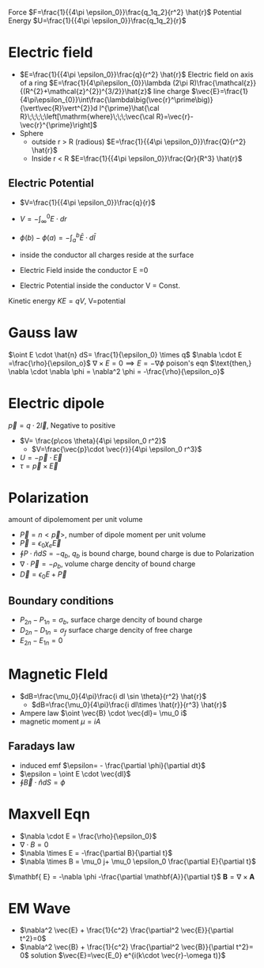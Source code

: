 Force $F=\frac{1}{{4\pi \epsilon_0}}\frac{q_1q_2}{r^2} \hat{r}$
Potential Energy $U=\frac{1}{{4\pi \epsilon_0}}\frac{q_1q_2}{r}$
# Electric field 
- $E=\frac{1}{{4\pi \epsilon_0}}\frac{q}{r^2} \hat{r}$
Electric field on axis of a ring 
$E=\frac{1}{4\pi\epsilon_{0}}\lambda (2\pi R)\frac{\mathcal{z}}{(R^{2}+\mathcal{z}^{2})^{3/2}}\hat{z}$
line charge $\vec{E}=\frac{1}{4\pi\epsilon_{0}}\int\frac{\lambda\big(\vec{r}^\prime\big)}{\vert\vec{R}\vert^{2}}d l^{\prime}\hat{\cal R}\;\;\;\;\left[\mathrm{where}\;\;\;\vec{\cal R}=\vec{r}-\vec{r}^{\prime}\right]$
- Sphere 
	- outside r > R (radious)
		 $E=\frac{1}{{4\pi \epsilon_0}}\frac{Q}{r^2} \hat{r}$
	- Inside r < R
		$E=\frac{1}{{4\pi \epsilon_0}}\frac{Qr}{R^3} \hat{r}$
## Electric Potential  

- $V=\frac{1}{{4\pi \epsilon_0}}\frac{q}{r}$
- $V= - \int_{ \infty}^{0} E\cdot dr$
- $\phi(b)-\phi(a)=-\int_{a}^{b}\bar{E}\cdot d\bar{l}$

- inside the conductor all charges reside at the surface 
- Electric Field inside the conductor E =0
- Electric Potential inside the conductor V = Const.

Kinetic energy $KE=qV$, V=potential
# Gauss law
$\oint E \cdot \hat{n} dS= \frac{1}{\epsilon_0} \times q$
$\nabla \cdot E =\frac{\rho}{\epsilon_o}$
$\nabla \times E = 0 \implies E=-\nabla \phi$
poison's eqn
$\text{then,} \nabla \cdot \nabla \phi = \nabla^2 \phi = -\frac{\rho}{\epsilon_o}$
# Electric dipole 
$\vec{p}= q\cdot 2\vec{l}$, Negative to positive
- $V= \frac{p\cos \theta}{4\pi \epsilon_0 r^2}$
	- $V=\frac{\vec{p}\cdot \vec{r}}{4\pi \epsilon_0 r^3}$
- $U=-\vec{p}\cdot \vec{E}$
- $\tau = \vec{p}\times \vec{E}$
# Polarization 
amount of dipolemoment per unit volume
- $\vec{P} = n <\vec{p}>$,  number of dipole moment per unit volume
- $\vec{P} = \epsilon_0 \chi_e \vec{E}$
- $\oint P \cdot \hat{n} dS=-q_b$, $q_b$ is bound charge,  bound charge is due to Polarization
- $\nabla \cdot \vec{P} = -\rho_b$, volume charge dencity of bound charge
- $\vec{D}= \epsilon_0 E + \vec{P}$
## Boundary conditions
- $P_{2n} - P_{1n} = \sigma_b$, surface charge dencity of bound charge
- $D_{2n} - D_{1n} = \sigma_f$ surface charge dencity of free charge
- $E_{2n} - E_{1n} = 0$ 
# Magnetic FIeld 
- $dB=\frac{\mu_0}{4\pi}\frac{i dl \sin \theta}{r^2} \hat{r}$
	- $dB=\frac{\mu_0}{4\pi}\frac{i dl\times \hat{r}}{r^3} \hat{r}$
- Ampere law $\oint \vec{B} \cdot \vec{dl}= \mu_0 i$
- magnetic moment $\mu = iA$
## Faradays law
- induced emf $\epsilon= - \frac{\partial \phi}{\partial dt}$
- $\epsilon = \oint E \cdot \vec{dl}$
- $\oint \vec{B} \cdot \hat{n} dS= \phi$
# Maxvell Eqn
- $\nabla \cdot E = \frac{\rho}{\epsilon_0}$
- $\nabla \cdot B = 0$
- $\nabla \times E = -\frac{\partial B}{\partial t}$
- $\nabla \times B = \mu_0 j+ \mu_0 \epsilon_0 \frac{\partial E}{\partial t}$

$\mathbf{ E} = -\nabla \phi -\frac{\partial \mathbf{A}}{\partial t}$
$\mathbf{B} = \nabla \times \mathbf{A}$

# EM Wave
- $\nabla^2 \vec{E} + \frac{1}{c^2} \frac{\partial^2 \vec{E}}{\partial t^2}=0$
- $\nabla^2 \vec{B} + \frac{1}{c^2} \frac{\partial^2 \vec{B}}{\partial t^2}= 0$
solution $\vec{E}=\vec{E_0} e^{i(k\cdot \vec{r}-\omega t)}$